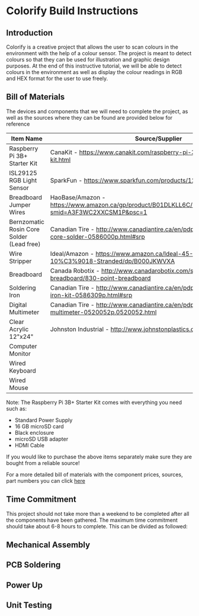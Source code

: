 # Colorify Build Instructions

## Introduction
Colorify is a creative project that allows the user to scan colours in the environment with the help of a colour sensor. The project is meant to detect colours so that they can be used for illustration and graphic design purposes. At the end of this instructive tutorial, we will be able to detect colours in the environment as well as display the colour readings in RGB and HEX format for the user to use freely.  

## Bill of Materials
The devices and components that we will need to complete the project, as well as the sources where they can be found are provided below for reference

| Item Name                                 | Source/Supplier                                                                                                  |
|-------------------------------------------|------------------------------------------------------------------------------------------------------------------|
| Raspberry Pi 3B+ Starter Kit              | CanaKit - https://www.canakit.com/raspberry-pi-3-model-b-plus-starter-kit.html                                   |
| ISL29125 RGB Light Sensor                 | SparkFun - https://www.sparkfun.com/products/12829                                                               |
| Breadboard Jumper Wires                   | HaoBase/Amazon - https://www.amazon.ca/gp/product/B01DLKLL6C/ref=ox_sc_act_title_1_1_1?smid=A3F3WC2XXCSM1P&psc=1 |
| Bernzomatic Rosin Core Solder (Lead free) | Canadian Tire - http://www.canadiantire.ca/en/pdp/bernzomatic-rosin-core-solder-0586000p.html#srp                |
| Wire Stripper                             | Ideal/Amazon - https://www.amazon.ca/Ideal-45-120-Stripper-10%C3%9018-Stranded/dp/B000JKWVXA                     |
| Breadboard                                | Canada Robotix - http://www.canadarobotix.com/solderless-breadboard/830-point-breadboard                         |
| Soldering Iron                            | Canadian Tire - http://www.canadiantire.ca/en/pdp/weller-25w-soldering-iron-kit-0586309p.html#srp                |
| Digital Multimeter                        | Canadian Tire - http://www.canadiantire.ca/en/pdp/autoranging-digital-multimeter-0520052p.0520052.html           |
| Clear Acrylic 12"x24"                     | Johnston Industrial - http://www.johnstonplastics.com/toronto/                                                   |
| Computer Monitor                          |                                                                                                                  |
| Wired Keyboard                            |                                                                                                                  |
| Wired Mouse                               |                                                                                                                  |

Note: The Raspberry Pi 3B+ Starter Kit comes with everything you need such as:
 - Standard Power Supply
 - 16 GB microSD card
 - Black enclosure
 - microSD USB adapter
 - HDMI Cable

If you would like to purchase the above items separately make sure they are bought from a reliable source!

For a more detailed bill of materials with the component prices, sources, part numbers you can click [here](https://github.com/denalddemirxhiu/Colorify/blob/master/Documentation/Colorify%20Budget.xlsx)

## Time Commitment
This project should not take more than a weekend to be completed after all the components have been gathered. The maximum time commitment should take about 6-8 hours to complete. This can be divided as followed:

## Mechanical Assembly

## PCB Soldering

## Power Up

## Unit Testing


